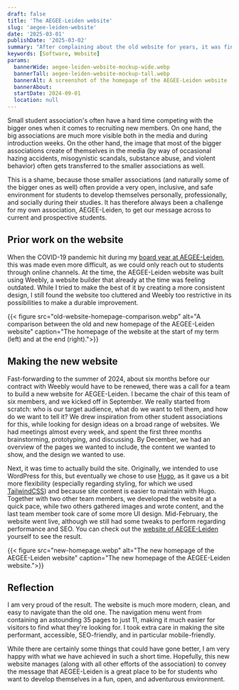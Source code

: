```yaml
---
draft: false
title: 'The AEGEE-Leiden website'
slug: 'aegee-leiden-website'
date: '2025-03-01'
publishDate: '2025-03-02'
summary: "After complaining about the old website for years, it was finally time to build a new one."
keywords: [Software, Website]
params:
  bannerWide: aegee-leiden-website-mockup-wide.webp
  bannerTall: aegee-leiden-website-mockup-tall.webp
  bannerAlt: A screenshot of the homepage of the AEGEE-Leiden website
  bannerAbout:
  startDate: 2024-09-01
  location: null
---
```


Small student association's often have a hard time competing with the bigger ones when it comes to recruiting new members. On one hand, the big associations are much more visible both in the media and during introduction weeks. On the other hand, the image that most of the bigger associations create of themselves in the media (by way of occasional hazing accidents, misogynistic scandals, substance abuse, and violent behavior) often gets transferred to the smaller associations as well.

This is a shame, because those smaller associations (and naturally some of the bigger ones as well) often provide a very open, inclusive, and safe environment for students to develop themselves personally, professionally, and socially during their studies. It has therefore always been a challenge for my own association, AEGEE-Leiden, to get our message across to current and prospective students. 

## Prior work on the website

When the COVID-19 pandemic hit during my [board year at AEGEE-Leiden](/career/board-year-at-aegee), this was made even more difficult, as we could only reach out to students through online channels. At the time, the AEGEE-Leiden website was built using Weebly, a website builder that already at the time was feeling outdated. While I tried to make the best of it by creating a more consistent design, I still found the website too cluttered and Weebly too restrictive in its possibilities to make a durable improvement.

{{< figure src="old-website-homepage-comparison.webp" alt="A comparison between the old and new homepage of the AEGEE-Leiden website" caption="The homepage of the website at the start of my term (left) and at the end (right).">}}

## Making the new website

Fast-forwarding to the summer of 2024, about six months before our contract with Weebly would have to be renewed, there was a call for a team to build a new website for AEGEE-Leiden. I became the chair of this team of six members, and we kicked off in September. We really started from scratch: who is our target audience, what do we want to tell them, and how do we want to tell it? We drew inspiration from other student associations for this, while looking for design ideas on a broad range of websites. We had meetings almost every week, and spent the first three months brainstorming, prototyping, and discussing. By December, we had an overview of the pages we wanted to include, the content we wanted to show, and the design we wanted to use.

Next, it was time to actually build the site. Originally, we intended to use WordPress for this, but eventually we chose to use [Hugo](https://gohugo.io/), as it gave us a bit more flexibility (especially regarding styling, for which we used [TailwindCSS](https://tailwindcss.com/)) and because site content is easier to maintain with Hugo. Together with two other team members, we developed the website at a quick pace, while two others gathered images and wrote content, and the last team member took care of some more UI design. Mid-February, the website went live, although we still had some tweaks to perform regarding performance and SEO. You can check out the [website of AEGEE-Leiden](https://www.aegee-leiden.nl/ "Website of student association AEGEE-Leiden") yourself to see the result.

{{< figure src="new-homepage.webp" alt="The new homepage of the AEGEE-Leiden website" caption="The new homepage of the AEGEE-Leiden website.">}}

## Reflection

I am very proud of the result. The website is much more modern, clean, and easy to navigate than the old one. The navigation menu went from containing an astounding 35 pages to just 11, making it much easier for visitors to find what they're looking for. I took extra care in making the site performant, accessible, SEO-friendly, and in particular mobile-friendly.

While there are certainly some things that could have gone better, I am very happy with what we have achieved in such a short time. Hopefully, this new website manages (along with all other efforts of the association) to convey the message that AEGEE-Leiden is a great place to be for students who want to develop themselves in a fun, open, and adventurous environment. 